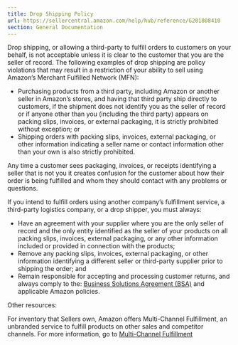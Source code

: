 ```yaml
---
title: Drop Shipping Policy
url: https://sellercentral.amazon.com/help/hub/reference/G201808410
section: General Documentation
---
```


Drop shipping, or allowing a third-party to fulfill orders to customers on
your behalf, is not acceptable unless it is clear to the customer that you are
the seller of record. The following examples of drop shipping are policy
violations that may result in a restriction of your ability to sell using
Amazon’s Merchant Fulfilled Network (MFN):

  * Purchasing products from a third party, including Amazon or another seller in Amazon’s stores, and having that third party ship directly to customers, if the shipment does not identify you as the seller of record or if anyone other than you (including the third party) appears on packing slips, invoices, or external packaging, it is strictly prohibited without exception; or 
  * Shipping orders with packing slips, invoices, external packaging, or other information indicating a seller name or contact information other than your own is also strictly prohibited.

Any time a customer sees packaging, invoices, or receipts identifying a seller
that is not you it creates confusion for the customer about how their order is
being fulfilled and whom they should contact with any problems or questions.

If you intend to fulfill orders using another company’s fulfillment service, a
third-party logistics company, or a drop shipper, you must always:

  * Have an agreement with your supplier where you are the only seller of record and the only entity identified as the seller of your products on all packing slips, invoices, external packaging, or any other information included or provided in connection with the products;
  * Remove any packing slips, invoices, external packaging, or other information identifying a different seller or third-party supplier prior to shipping the order; and 
  * Remain responsible for accepting and processing customer returns, and always comply to the: [Business Solutions Agreement (BSA)](/gp/help/external/1791?language=en_US&ref=su_1791_cont_G201808410) and applicable Amazon policies. 

Other resources:

For inventory that Sellers own, Amazon offers Multi-Channel Fulfillment, an
unbranded service to fulfill products on other sales and competitor channels.
For more information, go to [Multi-Channel
Fulfillment](https://supplychain.amazon.com/)

